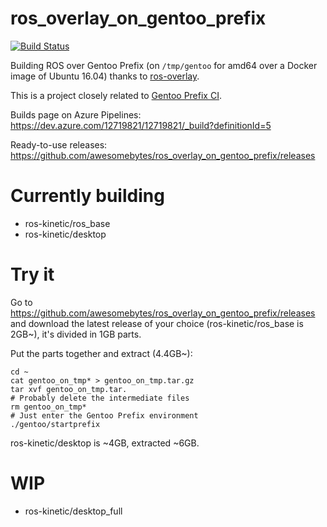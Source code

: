 # ros_overlay_on_gentoo_prefix
[![Build Status](https://dev.azure.com/12719821/12719821/_apis/build/status/awesomebytes.ros_overlay_on_gentoo_prefix)](https://dev.azure.com/12719821/12719821/_build/latest?definitionId=5)

Building ROS over Gentoo Prefix (on `/tmp/gentoo` for amd64 over a Docker image of Ubuntu 16.04) thanks to [ros-overlay](https://github.com/ros/ros-overlay).

This is a project closely related to [Gentoo Prefix CI](https://github.com/awesomebytes/gentoo_prefix_ci).

Builds page on Azure Pipelines: https://dev.azure.com/12719821/12719821/_build?definitionId=5

Ready-to-use releases: https://github.com/awesomebytes/ros_overlay_on_gentoo_prefix/releases

# Currently building

* ros-kinetic/ros_base
* ros-kinetic/desktop

# Try it

Go to https://github.com/awesomebytes/ros_overlay_on_gentoo_prefix/releases and download the latest release of your choice (ros-kinetic/ros_base is 2GB~), it's divided in 1GB parts.

Put the parts together and extract (4.4GB~):
```
cd ~
cat gentoo_on_tmp* > gentoo_on_tmp.tar.gz
tar xvf gentoo_on_tmp.tar.
# Probably delete the intermediate files
rm gentoo_on_tmp*
# Just enter the Gentoo Prefix environment
./gentoo/startprefix
```

ros-kinetic/desktop is ~4GB, extracted ~6GB.

# WIP

* ros-kinetic/desktop_full
